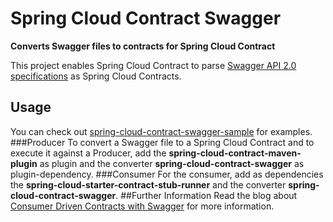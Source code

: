 # Spring Cloud Contract Swagger
**Converts Swagger files to contracts for Spring Cloud Contract**

This project enables Spring Cloud Contract to parse [Swagger API 2.0 specifications](https://github.com/OAI/OpenAPI-Specification/blob/master/versions/2.0.md) as Spring Cloud Contracts.

## Usage
You can check out [spring-cloud-contract-swagger-sample](https://github.com/SvenBayer/spring-cloud-contract-swagger-sample) for examples.
###Producer
To convert a Swagger file to a Spring Cloud Contract and to execute it against a Producer, add the **spring-cloud-contract-maven-plugin** as plugin and the converter **spring-cloud-contract-swagger** as plugin-dependency.
###Consumer
For the consumer, add as dependencies the **spring-cloud-starter-contract-stub-runner** and the converter **spring-cloud-contract-swagger**.
##Further Information
Read the blog about [Consumer Driven Contracts with Swagger](https://svenbayer.blog/cdc-with-swagger) for more information.
